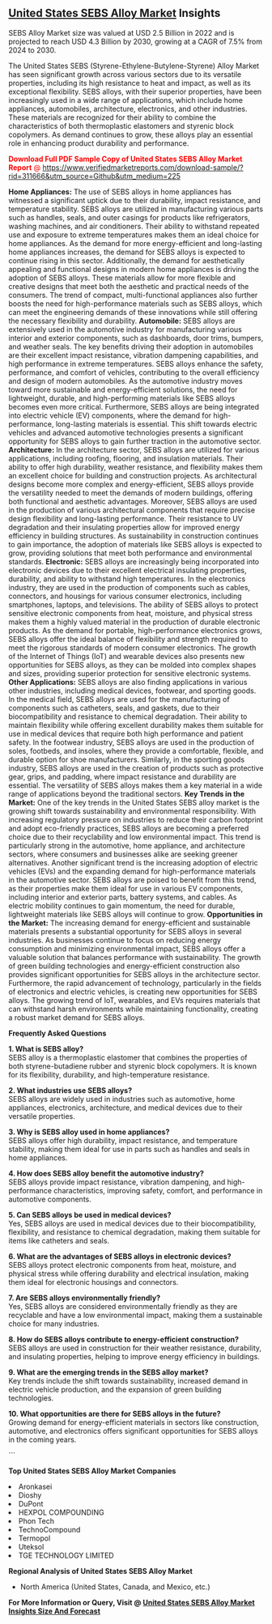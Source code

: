 <h2><a href="https://www.verifiedmarketreports.com/download-sample/?rid=311666&amp;utm_source=Github&amp;utm_medium=225" target="_blank">United States SEBS Alloy Market</a> Insights</h2><p>SEBS Alloy Market size was valued at USD 2.5 Billion in 2022 and is projected to reach USD 4.3 Billion by 2030, growing at a CAGR of 7.5% from 2024 to 2030.</p><p> <p>The United States SEBS (Styrene-Ethylene-Butylene-Styrene) Alloy Market has seen significant growth across various sectors due to its versatile properties, including its high resistance to heat and impact, as well as its exceptional flexibility. SEBS alloys, with their superior properties, have been increasingly used in a wide range of applications, which include home appliances, automobiles, architecture, electronics, and other industries. These materials are recognized for their ability to combine the characteristics of both thermoplastic elastomers and styrenic block copolymers. As demand continues to grow, these alloys play an essential role in enhancing product durability and performance. <p><span class=""><span style="color: #ff0000;"><strong>Download Full PDF Sample Copy of United States SEBS Alloy Market Report</strong> @ </span><a href="https://www.verifiedmarketreports.com/download-sample/?rid=311666&amp;utm_source=Github&amp;utm_medium=225" target="_blank">https://www.verifiedmarketreports.com/download-sample/?rid=311666&amp;utm_source=Github&amp;utm_medium=225</a></span></p></p> <p><strong>Home Appliances:</strong> The use of SEBS alloys in home appliances has witnessed a significant uptick due to their durability, impact resistance, and temperature stability. SEBS alloys are utilized in manufacturing various parts such as handles, seals, and outer casings for products like refrigerators, washing machines, and air conditioners. Their ability to withstand repeated use and exposure to extreme temperatures makes them an ideal choice for home appliances. As the demand for more energy-efficient and long-lasting home appliances increases, the demand for SEBS alloys is expected to continue rising in this sector. Additionally, the demand for aesthetically appealing and functional designs in modern home appliances is driving the adoption of SEBS alloys. These materials allow for more flexible and creative designs that meet both the aesthetic and practical needs of the consumers. The trend of compact, multi-functional appliances also further boosts the need for high-performance materials such as SEBS alloys, which can meet the engineering demands of these innovations while still offering the necessary flexibility and durability. <strong>Automobile:</strong> SEBS alloys are extensively used in the automotive industry for manufacturing various interior and exterior components, such as dashboards, door trims, bumpers, and weather seals. The key benefits driving their adoption in automobiles are their excellent impact resistance, vibration dampening capabilities, and high performance in extreme temperatures. SEBS alloys enhance the safety, performance, and comfort of vehicles, contributing to the overall efficiency and design of modern automobiles. As the automotive industry moves toward more sustainable and energy-efficient solutions, the need for lightweight, durable, and high-performing materials like SEBS alloys becomes even more critical. Furthermore, SEBS alloys are being integrated into electric vehicle (EV) components, where the demand for high-performance, long-lasting materials is essential. This shift towards electric vehicles and advanced automotive technologies presents a significant opportunity for SEBS alloys to gain further traction in the automotive sector. <strong>Architecture:</strong> In the architecture sector, SEBS alloys are utilized for various applications, including roofing, flooring, and insulation materials. Their ability to offer high durability, weather resistance, and flexibility makes them an excellent choice for building and construction projects. As architectural designs become more complex and energy-efficient, SEBS alloys provide the versatility needed to meet the demands of modern buildings, offering both functional and aesthetic advantages. Moreover, SEBS alloys are used in the production of various architectural components that require precise design flexibility and long-lasting performance. Their resistance to UV degradation and their insulating properties allow for improved energy efficiency in building structures. As sustainability in construction continues to gain importance, the adoption of materials like SEBS alloys is expected to grow, providing solutions that meet both performance and environmental standards. <strong>Electronic:</strong> SEBS alloys are increasingly being incorporated into electronic devices due to their excellent electrical insulating properties, durability, and ability to withstand high temperatures. In the electronics industry, they are used in the production of components such as cables, connectors, and housings for various consumer electronics, including smartphones, laptops, and televisions. The ability of SEBS alloys to protect sensitive electronic components from heat, moisture, and physical stress makes them a highly valued material in the production of durable electronic products. As the demand for portable, high-performance electronics grows, SEBS alloys offer the ideal balance of flexibility and strength required to meet the rigorous standards of modern consumer electronics. The growth of the Internet of Things (IoT) and wearable devices also presents new opportunities for SEBS alloys, as they can be molded into complex shapes and sizes, providing superior protection for sensitive electronic systems. <strong>Other Applications:</strong> SEBS alloys are also finding applications in various other industries, including medical devices, footwear, and sporting goods. In the medical field, SEBS alloys are used for the manufacturing of components such as catheters, seals, and gaskets, due to their biocompatibility and resistance to chemical degradation. Their ability to maintain flexibility while offering excellent durability makes them suitable for use in medical devices that require both high performance and patient safety. In the footwear industry, SEBS alloys are used in the production of soles, footbeds, and insoles, where they provide a comfortable, flexible, and durable option for shoe manufacturers. Similarly, in the sporting goods industry, SEBS alloys are used in the creation of products such as protective gear, grips, and padding, where impact resistance and durability are essential. The versatility of SEBS alloys makes them a key material in a wide range of applications beyond the traditional sectors. <strong>Key Trends in the Market:</strong> One of the key trends in the United States SEBS alloy market is the growing shift towards sustainability and environmental responsibility. With increasing regulatory pressure on industries to reduce their carbon footprint and adopt eco-friendly practices, SEBS alloys are becoming a preferred choice due to their recyclability and low environmental impact. This trend is particularly strong in the automotive, home appliance, and architecture sectors, where consumers and businesses alike are seeking greener alternatives. Another significant trend is the increasing adoption of electric vehicles (EVs) and the expanding demand for high-performance materials in the automotive sector. SEBS alloys are poised to benefit from this trend, as their properties make them ideal for use in various EV components, including interior and exterior parts, battery systems, and cables. As electric mobility continues to gain momentum, the need for durable, lightweight materials like SEBS alloys will continue to grow. <strong>Opportunities in the Market:</strong> The increasing demand for energy-efficient and sustainable materials presents a substantial opportunity for SEBS alloys in several industries. As businesses continue to focus on reducing energy consumption and minimizing environmental impact, SEBS alloys offer a valuable solution that balances performance with sustainability. The growth of green building technologies and energy-efficient construction also provides significant opportunities for SEBS alloys in the architecture sector. Furthermore, the rapid advancement of technology, particularly in the fields of electronics and electric vehicles, is creating new opportunities for SEBS alloys. The growing trend of IoT, wearables, and EVs requires materials that can withstand harsh environments while maintaining functionality, creating a robust market demand for SEBS alloys. <p><strong>Frequently Asked Questions</strong></p> <p><strong>1. What is SEBS alloy?</strong><br>SEBS alloy is a thermoplastic elastomer that combines the properties of both styrene-butadiene rubber and styrenic block copolymers. It is known for its flexibility, durability, and high-temperature resistance.</p> <p><strong>2. What industries use SEBS alloys?</strong><br>SEBS alloys are widely used in industries such as automotive, home appliances, electronics, architecture, and medical devices due to their versatile properties.</p> <p><strong>3. Why is SEBS alloy used in home appliances?</strong><br>SEBS alloys offer high durability, impact resistance, and temperature stability, making them ideal for use in parts such as handles and seals in home appliances.</p> <p><strong>4. How does SEBS alloy benefit the automotive industry?</strong><br>SEBS alloys provide impact resistance, vibration dampening, and high-performance characteristics, improving safety, comfort, and performance in automotive components.</p> <p><strong>5. Can SEBS alloys be used in medical devices?</strong><br>Yes, SEBS alloys are used in medical devices due to their biocompatibility, flexibility, and resistance to chemical degradation, making them suitable for items like catheters and seals.</p> <p><strong>6. What are the advantages of SEBS alloys in electronic devices?</strong><br>SEBS alloys protect electronic components from heat, moisture, and physical stress while offering durability and electrical insulation, making them ideal for electronic housings and connectors.</p> <p><strong>7. Are SEBS alloys environmentally friendly?</strong><br>Yes, SEBS alloys are considered environmentally friendly as they are recyclable and have a low environmental impact, making them a sustainable choice for many industries.</p> <p><strong>8. How do SEBS alloys contribute to energy-efficient construction?</strong><br>SEBS alloys are used in construction for their weather resistance, durability, and insulating properties, helping to improve energy efficiency in buildings.</p> <p><strong>9. What are the emerging trends in the SEBS alloy market?</strong><br>Key trends include the shift towards sustainability, increased demand in electric vehicle production, and the expansion of green building technologies.</p> <p><strong>10. What opportunities are there for SEBS alloys in the future?</strong><br>Growing demand for energy-efficient materials in sectors like construction, automotive, and electronics offers significant opportunities for SEBS alloys in the coming years.</p> ```</p><p><strong>Top United States SEBS Alloy Market Companies</strong></p><div data-test-id=""><p><li>Aronkasei</li><li> Dioshy</li><li> DuPont</li><li> HEXPOL COMPOUNDING</li><li> Phon Tech</li><li> TechnoCompound</li><li> Termopol</li><li> Uteksol</li><li> TGE TECHNOLOGY LIMITED</li></p><div><strong>Regional Analysis of&nbsp;United States SEBS Alloy Market</strong></div><ul><li dir="ltr"><p dir="ltr">North America&nbsp;(United States, Canada, and Mexico, etc.)</p></li></ul><p><strong>For More Information or Query, Visit @&nbsp;</strong><strong><a href="https://www.verifiedmarketreports.com/product/sebs-alloy-market/?utm_source=Github&amp;utm_medium=225" target="_blank">United States SEBS Alloy Market Insights Size And Forecast</a></strong></p></div>
